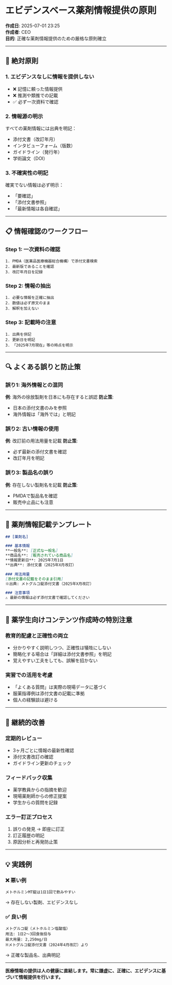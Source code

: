 # エビデンスベース薬剤情報提供の原則
**作成日**: 2025-07-01 23:25  
**作成者**: CEO  
**目的**: 正確な薬剤情報提供のための厳格な原則確立

---

## 🚨 絶対原則

### 1. エビデンスなしに情報を提供しない
- ❌ 記憶に頼った情報提供
- ❌ 推測や類推での記載
- ✅ 必ず一次資料で確認

### 2. 情報源の明示
すべての薬剤情報には出典を明記：
- 添付文書（改訂年月）
- インタビューフォーム（版数）
- ガイドライン（発行年）
- 学術論文（DOI）

### 3. 不確実性の明記
確実でない情報は必ず明示：
- 「要確認」
- 「添付文書参照」
- 「最新情報は各自確認」

---

## 📋 情報確認のワークフロー

### Step 1: 一次資料の確認
```
1. PMDA（医薬品医療機器総合機構）で添付文書検索
2. 最新版であることを確認
3. 改訂年月日を記録
```

### Step 2: 情報の抽出
```
1. 必要な情報を正確に抽出
2. 数値は必ず原文のまま
3. 解釈を加えない
```

### Step 3: 記載時の注意
```
1. 出典を併記
2. 更新日を明記
3. 「2025年7月現在」等の時点を明示
```

---

## 🔍 よくある誤りと防止策

### 誤り1: 海外情報との混同
**例**: 海外の徐放製剤を日本にも存在すると誤認
**防止策**: 
- 日本の添付文書のみを参照
- 海外情報は「海外では」と明記

### 誤り2: 古い情報の使用
**例**: 改訂前の用法用量を記載
**防止策**: 
- 必ず最新の添付文書を確認
- 改訂年月を明記

### 誤り3: 製品名の誤り
**例**: 存在しない製剤名を記載
**防止策**: 
- PMDAで製品名を確認
- 販売中止品にも注意

---

## 📝 薬剤情報記載テンプレート

```markdown
## [薬剤名]

### 基本情報
**一般名**: [正式な一般名]
**商品名**: [販売されている商品名]
**情報更新日**: 2025年7月1日
**出典**: 添付文書（2025年X月改訂）

### 用法用量
[添付文書の記載をそのまま引用]
※出典: メトグルコ錠添付文書（2025年X月改訂）

### 注意事項
⚠️ 最新の情報は必ず添付文書で確認してください
```

---

## 🎯 薬学生向けコンテンツ作成時の特別注意

### 教育的配慮と正確性の両立
- 分かりやすく説明しつつ、正確性は犠牲にしない
- 簡略化する場合は「詳細は添付文書参照」を明記
- 覚えやすい工夫をしても、誤解を招かない

### 実習での活用を考慮
- 「よくある質問」は実際の現場データに基づく
- 服薬指導例は添付文書の記載に準拠
- 個人の経験談は避ける

---

## 🔄 継続的改善

### 定期的レビュー
- 3ヶ月ごとに情報の最新性確認
- 添付文書改訂の確認
- ガイドライン更新のチェック

### フィードバック収集
- 薬学教員からの指摘を歓迎
- 現場薬剤師からの修正提案
- 学生からの質問を記録

### エラー訂正プロセス
1. 誤りの発見 → 即座に訂正
2. 訂正履歴の明記
3. 原因分析と再発防止策

---

## 💡 実践例

### ❌ 悪い例
```
メトホルミンMT錠は1日1回で飲みやすい
```
→ 存在しない製剤、エビデンスなし

### ✅ 良い例
```
メトグルコ錠（メトホルミン塩酸塩）
用法: 1日2〜3回食後投与
最大用量: 2,250mg/日
※メトグルコ錠添付文書（2024年4月改訂）より
```
→ 正確な製品名、出典明記

---

**医療情報の提供は人の健康に直結します。常に謙虚に、正確に、エビデンスに基づいて情報提供を行います。**